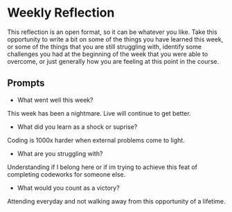 # Weekly Reflection
This reflection is an open format, so it can be whatever you like. Take this opportunity to write a bit on some of the things you have learned this week, or some of the things that you are still struggling with, identify some challenges you had at the beginning of the week that you were able to overcome, or just generally how you are feeling at this point in the course.

## Prompts
- What went well this week?

This week has been a nightmare. Live will continue to get better.

- What did you learn as a shock or suprise?

Coding is 1000x harder when external problems come to light.

- What are you struggling with?

Understanding if I belong here or if im trying to achieve this feat of completing codeworks for someone else. 

- What would you count as a victory?

Attending everyday and not walking away from this opportunity of a lifetime. 